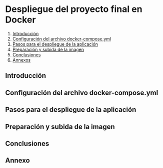 # Despliegue del proyecto final en Docker

1. [Introducción](#intro)
2. [Configuración del archivo docker-compose.yml](#conf)
3. [Pasos para el despliegue de la aplicación](#apli)
4. [Preparación y subida de la imagen](#img)
5. [Conclusiones](#con)
6. [Annexos](#anex)

<div id= 'intro'>

## Introducción
  
</div>

<div id= 'conf'>

## Configuración del archivo docker-compose.yml
  
</div>

<div id= 'apli'>

## Pasos para el despliegue de la aplicación
  
</div>

<div id= 'img'>

## Preparación y subida de la imagen
  
</div>

<div id= 'con'>

## Conclusiones
  
</div>

<div id= 'anex'>

## Annexo
  
</div>



